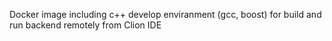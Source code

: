 Docker image including c++ develop enviranment (gcc, boost) for build and run backend remotely from Clion IDE